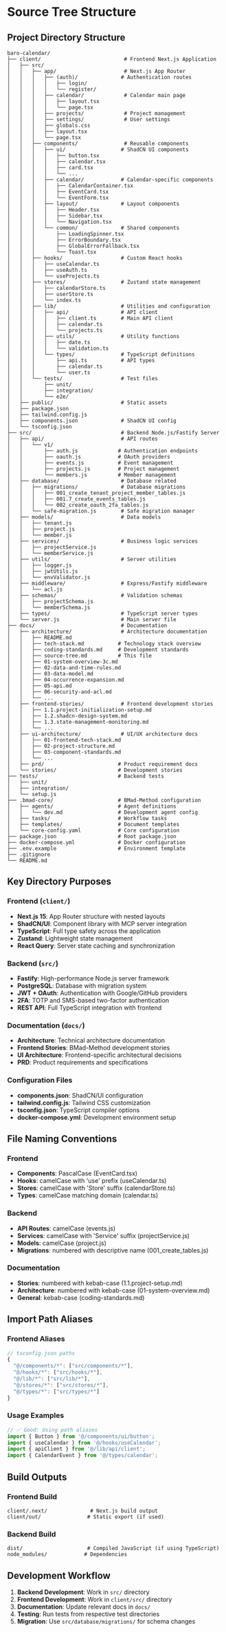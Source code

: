 # Source Tree Structure

## Project Directory Structure

```
baro-calendar/
├── client/                           # Frontend Next.js Application
│   ├── src/
│   │   ├── app/                      # Next.js App Router
│   │   │   ├── (auth)/              # Authentication routes
│   │   │   │   ├── login/
│   │   │   │   └── register/
│   │   │   ├── calendar/             # Calendar main page
│   │   │   │   ├── layout.tsx
│   │   │   │   └── page.tsx
│   │   │   ├── projects/             # Project management
│   │   │   ├── settings/             # User settings
│   │   │   ├── globals.css
│   │   │   ├── layout.tsx
│   │   │   └── page.tsx
│   │   ├── components/               # Reusable components
│   │   │   ├── ui/                  # ShadCN UI components
│   │   │   │   ├── button.tsx
│   │   │   │   ├── calendar.tsx
│   │   │   │   ├── card.tsx
│   │   │   │   └── ...
│   │   │   ├── calendar/            # Calendar-specific components
│   │   │   │   ├── CalendarContainer.tsx
│   │   │   │   ├── EventCard.tsx
│   │   │   │   └── EventForm.tsx
│   │   │   ├── layout/              # Layout components
│   │   │   │   ├── Header.tsx
│   │   │   │   ├── Sidebar.tsx
│   │   │   │   └── Navigation.tsx
│   │   │   └── common/              # Shared components
│   │   │       ├── LoadingSpinner.tsx
│   │   │       ├── ErrorBoundary.tsx
│   │   │       ├── GlobalErrorFallback.tsx
│   │   │       └── Toast.tsx
│   │   ├── hooks/                   # Custom React hooks
│   │   │   ├── useCalendar.ts
│   │   │   ├── useAuth.ts
│   │   │   └── useProjects.ts
│   │   ├── stores/                  # Zustand state management
│   │   │   ├── calendarStore.ts
│   │   │   ├── userStore.ts
│   │   │   └── index.ts
│   │   ├── lib/                     # Utilities and configuration
│   │   │   ├── api/                 # API client
│   │   │   │   ├── client.ts        # Main API client
│   │   │   │   ├── calendar.ts
│   │   │   │   └── projects.ts
│   │   │   ├── utils/               # Utility functions
│   │   │   │   ├── date.ts
│   │   │   │   └── validation.ts
│   │   │   └── types/               # TypeScript definitions
│   │   │       ├── api.ts           # API types
│   │   │       ├── calendar.ts
│   │   │       └── user.ts
│   │   └── tests/                   # Test files
│   │       ├── unit/
│   │       ├── integration/
│   │       └── e2e/
│   ├── public/                      # Static assets
│   ├── package.json
│   ├── tailwind.config.js
│   ├── components.json              # ShadCN UI config
│   └── tsconfig.json
├── src/                             # Backend Node.js/Fastify Server
│   ├── api/                         # API routes
│   │   └── v1/
│   │       ├── auth.js             # Authentication endpoints
│   │       ├── oauth.js            # OAuth providers
│   │       ├── events.js           # Event management
│   │       ├── projects.js         # Project management
│   │       └── members.js          # Member management
│   ├── database/                    # Database related
│   │   ├── migrations/              # Database migrations
│   │   │   ├── 001_create_tenant_project_member_tables.js
│   │   │   ├── 001.7_create_events_tables.js
│   │   │   └── 002_create_oauth_2fa_tables.js
│   │   └── safe-migration.js        # Safe migration manager
│   ├── models/                      # Data models
│   │   ├── tenant.js
│   │   ├── project.js
│   │   └── member.js
│   ├── services/                    # Business logic services
│   │   ├── projectService.js
│   │   └── memberService.js
│   ├── utils/                       # Server utilities
│   │   ├── logger.js
│   │   ├── jwtUtils.js
│   │   └── envValidator.js
│   ├── middleware/                  # Express/Fastify middleware
│   │   └── acl.js
│   ├── schemas/                     # Validation schemas
│   │   ├── projectSchema.js
│   │   └── memberSchema.js
│   ├── types/                       # TypeScript server types
│   └── server.js                    # Main server file
├── docs/                            # Documentation
│   ├── architecture/                # Architecture documentation
│   │   ├── README.md
│   │   ├── tech-stack.md           # Technology stack overview
│   │   ├── coding-standards.md     # Development standards
│   │   ├── source-tree.md          # This file
│   │   ├── 01-system-overview-3c.md
│   │   ├── 02-data-and-time-rules.md
│   │   ├── 03-data-model.md
│   │   ├── 04-occurrence-expansion.md
│   │   ├── 05-api.md
│   │   ├── 06-security-and-acl.md
│   │   └── ...
│   ├── frontend-stories/            # Frontend development stories
│   │   ├── 1.1.project-initialization-setup.md
│   │   ├── 1.2.shadcn-design-system.md
│   │   ├── 1.3.state-management-monitoring.md
│   │   └── ...
│   ├── ui-architecture/             # UI/UX architecture docs
│   │   ├── 01-frontend-tech-stack.md
│   │   ├── 02-project-structure.md
│   │   ├── 03-component-standards.md
│   │   └── ...
│   ├── prd/                        # Product requirement docs
│   └── stories/                    # Development stories
├── tests/                          # Backend tests
│   ├── unit/
│   ├── integration/
│   └── setup.js
├── .bmad-core/                     # BMad-Method configuration
│   ├── agents/                     # Agent definitions
│   │   └── dev.md                  # Development agent config
│   ├── tasks/                      # Workflow tasks
│   ├── templates/                  # Document templates
│   └── core-config.yaml            # Core configuration
├── package.json                    # Root package.json
├── docker-compose.yml              # Docker configuration
├── .env.example                    # Environment template
├── .gitignore
└── README.md
```

## Key Directory Purposes

### Frontend (`client/`)
- **Next.js 15**: App Router structure with nested layouts
- **ShadCN/UI**: Component library with MCP server integration
- **TypeScript**: Full type safety across the application
- **Zustand**: Lightweight state management
- **React Query**: Server state caching and synchronization

### Backend (`src/`)
- **Fastify**: High-performance Node.js server framework
- **PostgreSQL**: Database with migration system
- **JWT + OAuth**: Authentication with Google/GitHub providers
- **2FA**: TOTP and SMS-based two-factor authentication
- **REST API**: Full TypeScript integration with frontend

### Documentation (`docs/`)
- **Architecture**: Technical architecture documentation
- **Frontend Stories**: BMad-Method development stories
- **UI Architecture**: Frontend-specific architectural decisions
- **PRD**: Product requirements and specifications

### Configuration Files
- **components.json**: ShadCN/UI configuration
- **tailwind.config.js**: Tailwind CSS customization
- **tsconfig.json**: TypeScript compiler options
- **docker-compose.yml**: Development environment setup

## File Naming Conventions

### Frontend
- **Components**: PascalCase (EventCard.tsx)
- **Hooks**: camelCase with 'use' prefix (useCalendar.ts)
- **Stores**: camelCase with 'Store' suffix (calendarStore.ts)
- **Types**: camelCase matching domain (calendar.ts)

### Backend
- **API Routes**: camelCase (events.js)
- **Services**: camelCase with 'Service' suffix (projectService.js)
- **Models**: camelCase (project.js)
- **Migrations**: numbered with descriptive name (001_create_tables.js)

### Documentation
- **Stories**: numbered with kebab-case (1.1.project-setup.md)
- **Architecture**: numbered with kebab-case (01-system-overview.md)
- **General**: kebab-case (coding-standards.md)

## Import Path Aliases

### Frontend Aliases
```typescript
// tsconfig.json paths
{
  "@/components/*": ["src/components/*"],
  "@/hooks/*": ["src/hooks/*"],
  "@/lib/*": ["src/lib/*"],
  "@/stores/*": ["src/stores/*"],
  "@/types/*": ["src/types/*"]
}
```

### Usage Examples
```typescript
// ✅ Good: Using path aliases
import { Button } from '@/components/ui/button';
import { useCalendar } from '@/hooks/useCalendar';
import { apiClient } from '@/lib/api/client';
import { CalendarEvent } from '@/types/calendar';
```

## Build Outputs

### Frontend Build
```
client/.next/              # Next.js build output
client/out/               # Static export (if used)
```

### Backend Build
```
dist/                     # Compiled JavaScript (if using TypeScript)
node_modules/            # Dependencies
```

## Development Workflow

1. **Backend Development**: Work in `src/` directory
2. **Frontend Development**: Work in `client/src/` directory  
3. **Documentation**: Update relevant docs in `docs/`
4. **Testing**: Run tests from respective test directories
5. **Migration**: Use `src/database/migrations/` for schema changes
